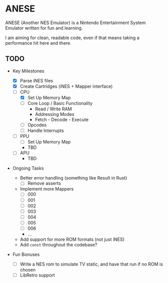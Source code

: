 # ANESE

ANESE (Another NES Emulator) is a Nintendo Entertainment System Emulator written
for fun and learning.

I am aiming for clean, readable code, even if that means taking a performance
hit here and there.

## TODO

- Key Milestones
  - [x] Parse iNES files
  - [x] Create Cartridges (iNES + Mapper interface)
  - [ ] CPU
    - [x] Set Up Memory Map
    - [ ] Core Loop / Basic Functionality
      - Read / Write RAM
      - Addressing Modes
      - Fetch - Decode - Execute
    - [ ] Opcodes
    - [ ] Handle Interrupts
  - [ ] PPU
    - [ ] Set Up Memory Map
    - TBD
  - [ ] APU
    - TBD

- Ongoing Tasks
  - Better error handling (something like Result in Rust)
    - [ ] Remove asserts
  - Implement more Mappers
    - [ ] 000
    - [ ] 001
    - [ ] 002
    - [ ] 003
    - [ ] 004
    - [ ] 005
    - [ ] 006
    - ...
  - Add support for more ROM formats (not just iNES)
  - Add `const` throughout the codebase?

- Fun Bonuses
  - [ ] Write a NES rom to simulate TV static, and have that run if no ROM is
        chosen
  - [ ] LibRetro support
